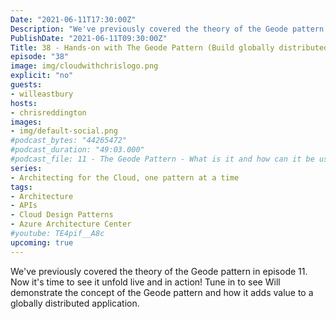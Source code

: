 ```yaml
---
Date: "2021-06-11T17:30:00Z"
Description: "We've previously covered the theory of the Geode pattern in episode 11. Now it's time to see it unfold live and in action! Tune in to see Will demonstrate the concept of the Geode pattern and how it adds value to a globally distributed application."
PublishDate: "2021-06-11T09:30:00Z"
Title: 38 - Hands-on with The Geode Pattern (Build globally distributed applications!)
episode: "38"
image: img/cloudwithchrislogo.png
explicit: "no"
guests:
- willeastbury
hosts:
- chrisreddington
images:
- img/default-social.png
#podcast_bytes: "44265472"
#podcast_duration: "49:03.000"
#podcast_file: 11 - The Geode Pattern - What is it and how can it be useful for my
series:
- Architecting for the Cloud, one pattern at a time
tags:
- Architecture
- APIs
- Cloud Design Patterns
- Azure Architecture Center
#youtube: TE4pif__A8c
upcoming: true
---
```

We've previously covered the theory of the Geode pattern in episode 11. Now it's time to see it unfold live and in action! Tune in to see Will demonstrate the concept of the Geode pattern and how it adds value to a globally distributed application.